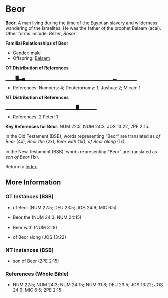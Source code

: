 # Beor
**Beor**. 
A man living during the time of the Egyptian slavery and wilderness wandering of the Israelites. He was the father of the prophet Balaam (acai). 
Other forms include: 
*Bezer*, *Bosor*. 




**Familial Relationships of Beor**


* Gender: male
* Offspring: [Balaam](Balaam.md)


**OT Distribution of References**

▁▁▁█▃▄▁▁▁▁▁▁▁▁▁▁▁▁▁▁▁▁▁▁▁▁▁▁▁▁▁▁▃▁▁▁▁▁▁
* References: Numbers: 4; Deuteronomy: 1; Joshua: 2; Micah: 1

**NT Distribution of References**

▁▁▁▁▁▁▁▁▁▁▁▁▁▁▁▁▁▁▁▁▁█▁▁▁▁▁
* References: 2 Peter: 1



**Key References for Beor**: 
NUM 22:5, NUM 24:3, JOS 13:22, 2PE 2:15. 


In the Old Testament (BSB), words representing “Beor” are translated as 
*of Beor* (4x), *Beor the* (2x), *Beor with* (1x), *of Beor along* (1x). 


In the New Testament (BSB), words representing “Beor” are translated as 
*son of Beor* (1x). 


Return to [Index](00-Index.md)

## More Information

### OT Instances (BSB)

* of Beor (NUM 22:5; DEU 23:5; JOS 24:9; MIC 6:5)

* Beor the (NUM 24:3; NUM 24:15)

* Beor with (NUM 31:8)

* of Beor along (JOS 13:22)



### NT Instances (BSB)

* son of Beor (2PE 2:15)



### References (Whole Bible)

* NUM 22:5; NUM 24:3; NUM 24:15; NUM 31:8; DEU 23:5; JOS 13:22; JOS 24:9; MIC 6:5; 2PE 2:15



